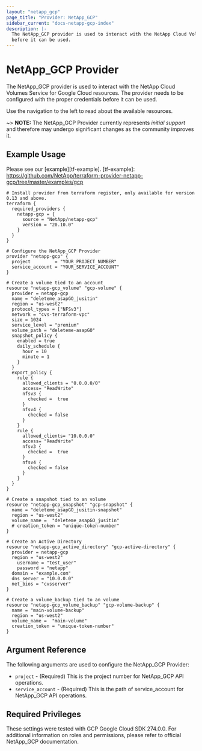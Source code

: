 ```yaml
---
layout: "netapp_gcp"
page_title: "Provider: NetApp_GCP"
sidebar_current: "docs-netapp-gcp-index"
description: |-
  The NetApp_GCP provider is used to interact with the NetApp Cloud Volumes Service for Google Cloud resources. The provider needs to be configured with the proper credentials
  before it can be used.
---
```


# NetApp_GCP Provider

The NetApp_GCP provider is used to interact with the NetApp Cloud Volumes Service for Google Cloud resources.
The provider needs to be configured with the proper credentials before it can be used.

Use the navigation to the left to read about the available resources.

~> **NOTE:** The NetApp_GCP Provider currently represents _initial support_
and therefore may undergo significant changes as the community improves it.

## Example Usage
Please see our [example][tf-example].
[tf-example]: https://github.com/NetApp/terraform-provider-netapp-gcp/tree/master/examples/gcp

```
# Install provider from terraform register, only available for version 0.13 and above.
terraform {
  required_providers {
    netapp-gcp = {
      source = "NetApp/netapp-gcp"
      version = "20.10.0"
    }
  }
}

# Configure the NetApp_GCP Provider
provider "netapp-gcp" {
  project         = "YOUR_PROJECT_NUMBER"
  service_account = "YOUR_SERVICE_ACCOUNT"
}

# Create a volume tied to an account
resource "netapp-gcp_volume" "gcp-volume" {
  provider = netapp-gcp
  name = "deleteme_asapGO_jusitin"
  region = "us-west2"
  protocol_types = ["NFSv3"]
  network = "cvs-terraform-vpc"
  size = 1024
  service_level = "premium"
  volume_path = "deleteme-asapGO"
  snapshot_policy {
    enabled = true
    daily_schedule {
      hour = 10
      minute = 1
    }
  }
  export_policy {
    rule {
      allowed_clients = "0.0.0.0/0"
      access= "ReadWrite"
      nfsv3 {
        checked =  true
      }
      nfsv4 {
        checked = false
      }
    }
    rule {
      allowed_clients= "10.0.0.0"
      access= "ReadWrite"
      nfsv3 {
        checked =  true
      }
      nfsv4 {
        checked = false
      }
    }
  }
}

# Create a snapshot tied to an volume
resource "netapp-gcp_snapshot" "gcp-snapshot" {
  name = "deleteme_asapGO_jusitin-snapshot"
  region = "us-west2"
  volume_name =  "deleteme_asapGO_jusitin"
  # creation_token = "unique-token-number"
}

# Create an Active Directory
resource "netapp-gcp_active_directory" "gcp-active-directory" {
  provider = netapp-gcp
  region = "us-west2"
	username = "test_user"
	password = "netapp"
  domain = "example.com"
  dns_server = "10.0.0.0"
  net_bios = "cvsserver"
}

# Create a volume_backup tied to an volume
resource "netapp-gcp_volume_backup" "gcp-volume-backup" {
  name = "main-volume-backup"
  region = "us-west2"
  volume_name =  "main-volume"
  creation_token = "unique-token-number"
}
```

## Argument Reference

The following arguments are used to configure the NetApp_GCP Provider:

* `project` - (Required) This is the project number for NetApp_GCP API operations.
* `service_account` - (Required) This is the path of service_account for NetApp_GCP API operations.

## Required Privileges

These settings were tested with GCP Google Cloud SDK 274.0.0.
For additional information on roles and permissions, please refer to official
NetApp_GCP documentation.

